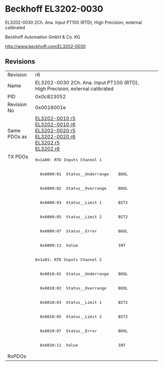 # Beckhoff EL3202-0030

EL3202-0030 2Ch. Ana. Input PT100 (RTD), High Precision, external calibrated

Beckhoff Automation GmbH & Co. KG

http://www.beckhoff.com/EL3202-0030

## Revisions
<table>
<tr>
<td>Revision</td>
<td>r6</td>
</tr>
<tr>
<td>Name</td>
<td>EL3202-0030 2Ch. Ana. Input PT100 (RTD), High Precision, external calibrated</td>
</tr>
<tr>
<td>PID</td>
<td>0x0c823052</td>
</tr>
<tr>
<td>Revision No</td>
<td>0x0016001e</td>
</tr>
<tr>
<td>Same PDOs as</td>
<td><a href="EL3202-0010.md">EL3202-0010 r5</a><br/><a href="EL3202-0010.md">EL3202-0010 r6</a><br/><a href="EL3202-0020.md">EL3202-0020 r5</a><br/><a href="EL3202-0020.md">EL3202-0020 r6</a><br/><a href="EL3202.md">EL3202 r5</a><br/><a href="EL3202.md">EL3202 r6</a></td>
</tr>
<tr>
<td rowspan=14 valign=top>TX PDOs</td>
<td><pre>0x1a00: RTD Inputs Channel 1</pre></td>
<td></td>
</tr>
<tr>
<td><pre>  0x6000:01  Status__Underrange    BOOL</pre></td>
</tr>
<tr>
<td><pre>  0x6000:02  Status__Overrange     BOOL</pre></td>
</tr>
<tr>
<td><pre>  0x6000:03  Status__Limit 1       BIT2</pre></td>
</tr>
<tr>
<td><pre>  0x6000:05  Status__Limit 2       BIT2</pre></td>
</tr>
<tr>
<td><pre>  0x6000:07  Status__Error         BOOL</pre></td>
</tr>
<tr>
<td><pre>  0x6000:11  Value                 INT</pre></td>
</tr>
<tr>
<td><pre>0x1a01: RTD Inputs Channel 2</pre></td>
</tr>
<tr>
<td><pre>  0x6010:01  Status__Underrange    BOOL</pre></td>
</tr>
<tr>
<td><pre>  0x6010:02  Status__Overrange     BOOL</pre></td>
</tr>
<tr>
<td><pre>  0x6010:03  Status__Limit 1       BIT2</pre></td>
</tr>
<tr>
<td><pre>  0x6010:05  Status__Limit 2       BIT2</pre></td>
</tr>
<tr>
<td><pre>  0x6010:07  Status__Error         BOOL</pre></td>
</tr>
<tr>
<td><pre>  0x6010:11  Value                 INT</pre></td>
</tr>
<tr>
<td>RxPDOs</td>
<td></td>
</tr>
</table>
